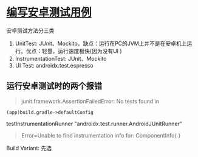 # [编写安卓测试用例](/2020/04/android_test.md)

安卓测试方法分三类
1. UnitTest: JUnit、Mockito。缺点：运行在PC的JVM上并不是在安卓机上运行。优点：轻量，运行速度极快(因为没有UI )
2. InstrumentationTest: JUnit、Mockito
3. UI Test: androidx.test.espresso


## 运行安卓测试时的两个报错

> junit.framework.AssertionFailedError: No tests found in

`(app)build.gradle->defaultConfig`

testInstrumentationRunner "androidx.test.runner.AndroidJUnitRunner"

> Error=Unable to find instrumentation info for: ComponentInfo{ }

Build Variant: 先选
























